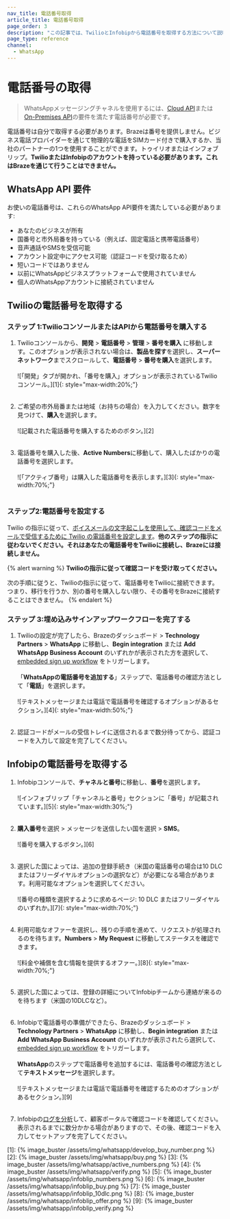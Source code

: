 ```yaml
---
nav_title: 電話番号取得
article_title: 電話番号取得
page_order: 3
description: "この記事では、TwilioとInfobipから電話番号を取得する方法について説明します。"
page_type: reference
channel:
  - WhatsApp
---
```


# 電話番号の取得

> WhatsAppメッセージングチャネルを使用するには、[Cloud API](https://developers.facebook.com/docs/whatsapp/cloud-api/phone-numbers)または[On-Premises API](https://developers.facebook.com/docs/whatsapp/on-premises/phone-numbers)の要件を満たす電話番号が必要です。

電話番号は自分で取得する必要があります。Brazeは番号を提供しません。ビジネス電話プロバイダーを通じて物理的な電話をSIMカード付きで購入するか、当社のパートナーの1つを使用することができます。トゥイリオまたはインフォブリップ。**TwilioまたはInfobipのアカウントを持っている必要があります。これはBrazeを通じて行うことはできません。**

## WhatsApp API 要件

お使いの電話番号は、これらのWhatsApp API要件を満たしている必要があります:

- あなたのビジネスが所有 
- 国番号と市外局番を持っている（例えば、固定電話と携帯電話番号）
- 音声通話やSMSを受信可能
- アカウント設定中にアクセス可能（認証コードを受け取るため）
- 短いコードではありません
- 以前にWhatsAppビジネスプラットフォームで使用されていません
- 個人のWhatsAppアカウントに接続されていません

## Twilioの電話番号を取得する

### ステップ 1:TwilioコンソールまたはAPIから電話番号を購入する

1. Twilioコンソールから、**開発** > **電話番号** > **管理** > **番号を購入** に移動します。このオプションが表示されない場合は、**製品を探す**を選択し、**スーパー ネットワーク**までスクロールして、**電話番号** > **番号を購入**を選択します。<br><br>![「開発」タブが開かれ、「番号を購入」オプションが表示されているTwilioコンソール。][1]{: style="max-width:20%;"}<br><br>

2. ご希望の市外局番または地域（お持ちの場合）を入力してください。数字を見つけて、**購入**を選択します。<br><br> ![記載された電話番号を購入するためのボタン。][2]<br><br>

3. 電話番号を購入した後、**Active Numbers**に移動して、購入したばかりの電話番号を選択します。<br><br>![「アクティブ番号」は購入した電話番号を表示します。][3]{: style="max-width:70%;"}<br><br>

### ステップ2:電話番号を設定する

Twilio の指示に従って、[ボイスメールの文字起こしを使用して、確認コードをメールで受信するために Twilio の電話番号を設定します](https://www.twilio.com/docs/whatsapp/self-sign-up#setting-up-your-twilio-phone-number-to-receive-the-verification-code-via-email-using-voicemail-transcription)。**他のステップの指示に従わないでください。それはあなたの電話番号をTwilioに接続し、Brazeには接続しません。**

{% alert warning %}
**Twilioの指示に従って確認コードを受け取ってください。**

次の手順に従うと、Twilioの指示に従って、電話番号をTwilioに接続できます。つまり、移行を行うか、別の番号を購入しない限り、その番号をBrazeに接続することはできません。
{% endalert %}

### ステップ 3:埋め込みサインアップワークフローを完了する

1. Twilioの設定が完了したら、Brazeのダッシュボード > **Technology Partners** > **WhatsApp** に移動し、**Begin integration** または **Add WhatsApp Business Account** のいずれかが表示された方を選択して、[embedded sign up workflow]({{site.baseurl}}/user_guide/message_building_by_channel/whatsapp/overview/embedded_signup/) をトリガーします。<br><br>「**WhatsAppの電話番号を追加する**」ステップで、電話番号の確認方法として「**電話**」を選択します。<br><br>![テキストメッセージまたは電話で電話番号を確認するオプションがあるセクション。][4]{: style="max-width:50%;"}<br><br>

2. 認証コードがメールの受信トレイに送信されるまで数分待ってから、認証コードを入力して設定を完了してください。

## Infobipの電話番号を取得する 

1. Infobipコンソールで、**チャネルと番号**に移動し、**番号**を選択します。<br><br>![インフォブリップ「チャンネルと番号」セクションに「番号」が記載されています。][5]{: style="max-width:30%;"}<br><br>

2. **購入番号**を選択 > メッセージを送信したい国を選択 > **SMS**。<br><br>![番号を購入するボタン。][6]<br><br>

3. 選択した国によっては、追加の登録手続き（米国の電話番号の場合は10 DLCまたはフリーダイヤルオプションの選択など）が必要になる場合があります。利用可能なオプションを選択してください。<br><br>![番号の種類を選択するように求めるページ: 10 DLC またはフリーダイヤルのいずれか。][7]{: style="max-width:70%;"}<br><br>

4. 利用可能なオファーを選択し、残りの手順を進めて、リクエストが処理されるのを待ちます。**Numbers** > **My Request** に移動してステータスを確認できます。<br><br>![料金や補償を含む情報を提供するオファー。][8]{: style="max-width:70%;"}<br><br>

5. 選択した国によっては、登録の詳細についてInfobipチームから連絡が来るのを待ちます（米国の10DLCなど）。<br><br>

6. Infobipで電話番号の準備ができたら、Brazeのダッシュボード > **Technology Partners** > **WhatsApp** に移動し、**Begin integration** または **Add WhatsApp Business Account** のいずれかが表示されたら選択して、[embedded sign up workflow]({{site.baseurl}}/user_guide/message_building_by_channel/whatsapp/overview/embedded_signup/) をトリガーします。<br><br> **WhatsApp**のステップで電話番号を追加するには、電話番号の確認方法として**テキストメッセージ**を選択します。<br><br>![テキストメッセージまたは電話で電話番号を確認するためのオプションがあるセクション。][9]<br><br>

7. Infobipの[ログを分析](https://www.infobip.com/docs/analyze/analyze-logs)して、顧客ポータルで確認コードを確認してください。表示されるまでに数分かかる場合がありますので、その後、確認コードを入力してセットアップを完了してください。




[1]: {% image_buster /assets/img/whatsapp/develop_buy_number.png %}
[2]: {% image_buster /assets/img/whatsapp/buy.png %}
[3]: {% image_buster /assets/img/whatsapp/active_numbers.png %}
[4]: {% image_buster /assets/img/whatsapp/verify.png %}
[5]: {% image_buster /assets/img/whatsapp/infoblip_numbers.png %}
[6]: {% image_buster /assets/img/whatsapp/infoblip_buy.png %}
[7]: {% image_buster /assets/img/whatsapp/infoblip_10dlc.png %}
[8]: {% image_buster /assets/img/whatsapp/infoblip_offer.png %}
[9]: {% image_buster /assets/img/whatsapp/infoblip_verify.png %}
